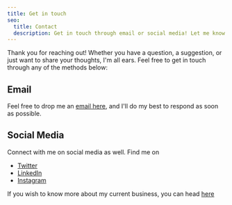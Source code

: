 ```yaml
---
title: Get in touch
seo:
  title: Contact
  description: Get in touch through email or social media! Let me know how I can help.
---
```


Thank you for reaching out! Whether you have a question, a suggestion, or just want to share your thoughts, I'm all ears. Feel free to get in touch through any of the methods below:

## Email
Feel free to drop me an [email here](mailto:akbrahma@duck.com), and I'll do my best to respond as soon as possible.

## Social Media

Connect with me on social media as well. Find me on 
* [Twitter](https://twitter.com/the_brahmaa) 
* [LinkedIn](https://www.linkedin.com/in/kbrahma) 
* [Instagram](https://www.instagram.com/the.brahma/)

If you wish to know more about my current business, you can head [here](https://knighthood.co)
